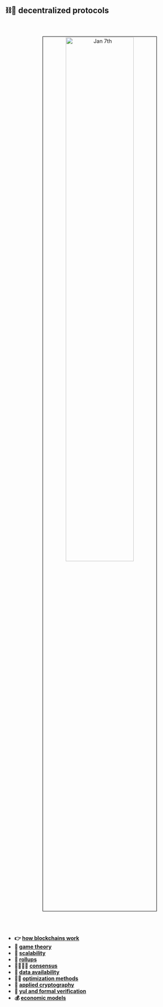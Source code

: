 ## ⛓🧱 decentralized protocols


<br>

<p align="center">
<img src="https://github.com/go-outside-labs/decentralized-protocols-research/assets/138340846/7d7e4381-9edf-40ed-aa5f-1a355a9ffbeb" width="60%" align="center" style="padding:1px;border:1px solid black;" title="Jan 7th"/>
</p>

<br>
<br>

* **👉 [how blockchains work](blockchains)**
* **👾 [game theory](game_theory)**
* **🐚 [scalability](scalability)**
* **🔮 [rollups](rollups)**
* **🫱🏻‍🫲🏽 [consensus](consensus_protocols)**
* **📀 [data availability](data_availability)**
* **👍🏽 [optimization methods](optimization)**
* **🧠 [applied cryptography](cryptography)**
* **🔭 [yul and formal verification](yul)**
* **💰 [economic models](economic_models)**
